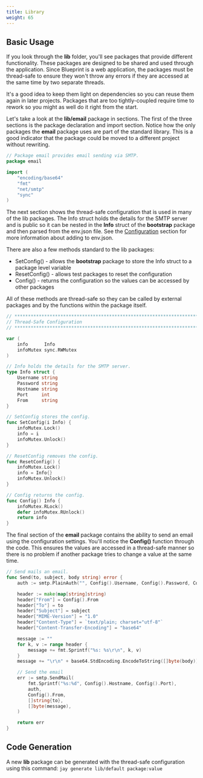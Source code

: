 ```yaml
---
title: Library
weight: 65
---
```


## Basic Usage

If you look through the **lib** folder, you'll see packages that provide
different functionality. These packages are designed to be shared and used
through the application. Since Blueprint is a web application, the packages
must be thread-safe to ensure they won't throw any errors if they are accessed
at the same time by two separate threads.

It's a good idea to keep them light on dependencies so you can reuse them again
in later projects. Packages that are too tightly-coupled require time to rework
so you might as well do it right from the start.

Let's take a look at the **lib/email** package in sections. The first of the
three sections is the package declaration and import section. Notice how the
only packages the **email** package uses are part of the standard library. This
is a good indicator that the package could be moved to a different project
without rewriting.

```go
// Package email provides email sending via SMTP.
package email

import (
	"encoding/base64"
	"fmt"
	"net/smtp"
	"sync"
)
```

The next section shows the thread-safe configuration that is used in many of
the lib packages. The Info struct holds the details for the SMTP server and is
public so it can be nested in the **Info** struct of the **bootstrap** package
and then parsed from the env.json file. See the [Configuration](/configuration/)
section for more information about adding to env.json.

There are also a few methods standard to the lib packages:

- SetConfig() - allows the **bootstrap** package to store the Info struct to a package level variable
- ResetConfig() - allows test packages to reset the configuration
- Config() - returns the configuration so the values can be accessed by other packages

All of these methods are thread-safe so they can be called by external packages
and by the functions within the package itself.

```go
// *****************************************************************************
// Thread-Safe Configuration
// *****************************************************************************

var (
	info      Info
	infoMutex sync.RWMutex
)

// Info holds the details for the SMTP server.
type Info struct {
	Username string
	Password string
	Hostname string
	Port     int
	From     string
}

// SetConfig stores the config.
func SetConfig(i Info) {
	infoMutex.Lock()
	info = i
	infoMutex.Unlock()
}

// ResetConfig removes the config.
func ResetConfig() {
	infoMutex.Lock()
	info = Info{}
	infoMutex.Unlock()
}

// Config returns the config.
func Config() Info {
	infoMutex.RLock()
	defer infoMutex.RUnlock()
	return info
}
```

The final section of the **email** package contains the ability to send an
email using the configuration settings. You'll notice the **Config()** function
through the code. This ensures the values are accessed in a thread-safe manner
so there is no problem if another package tries to change a value at the same
time.

```go
// Send mails an email.
func Send(to, subject, body string) error {
	auth := smtp.PlainAuth("", Config().Username, Config().Password, Config().Hostname)

	header := make(map[string]string)
	header["From"] = Config().From
	header["To"] = to
	header["Subject"] = subject
	header["MIME-Version"] = "1.0"
	header["Content-Type"] = `text/plain; charset="utf-8"`
	header["Content-Transfer-Encoding"] = "base64"

	message := ""
	for k, v := range header {
		message += fmt.Sprintf("%s: %s\r\n", k, v)
	}
	message += "\r\n" + base64.StdEncoding.EncodeToString([]byte(body))

	// Send the email
	err := smtp.SendMail(
		fmt.Sprintf("%s:%d", Config().Hostname, Config().Port),
		auth,
		Config().From,
		[]string{to},
		[]byte(message),
	)

	return err
}
```

## Code Generation

A new **lib** package can be generated with the thread-safe configuration using
this command: `jay generate lib/default package:value`